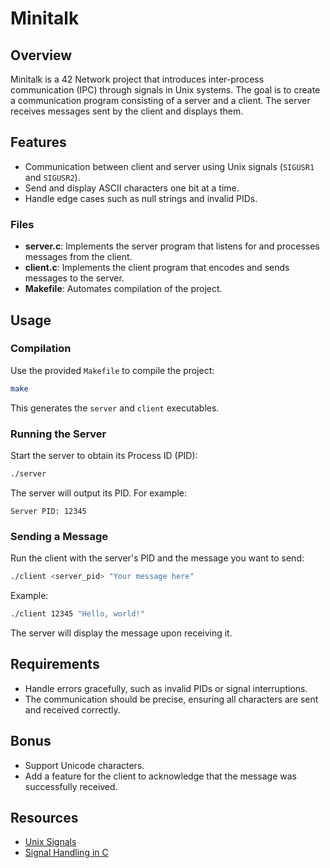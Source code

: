 # Minitalk

## Overview
Minitalk is a 42 Network project that introduces inter-process communication (IPC) through signals in Unix systems. The goal is to create a communication program consisting of a server and a client. The server receives messages sent by the client and displays them.

## Features
- Communication between client and server using Unix signals (`SIGUSR1` and `SIGUSR2`).
- Send and display ASCII characters one bit at a time.
- Handle edge cases such as null strings and invalid PIDs.

### Files
- **server.c**: Implements the server program that listens for and processes messages from the client.
- **client.c**: Implements the client program that encodes and sends messages to the server.
- **Makefile**: Automates compilation of the project.

## Usage

### Compilation
Use the provided `Makefile` to compile the project:
```sh
make
```
This generates the `server` and `client` executables.

### Running the Server
Start the server to obtain its Process ID (PID):
```sh
./server
```
The server will output its PID. For example:
```
Server PID: 12345
```

### Sending a Message
Run the client with the server's PID and the message you want to send:
```sh
./client <server_pid> "Your message here"
```
Example:
```sh
./client 12345 "Hello, world!"
```

The server will display the message upon receiving it.

## Requirements
- Handle errors gracefully, such as invalid PIDs or signal interruptions.
- The communication should be precise, ensuring all characters are sent and received correctly.

## Bonus
- Support Unicode characters.
- Add a feature for the client to acknowledge that the message was successfully received.

## Resources
- [Unix Signals](https://man7.org/linux/man-pages/man7/signal.7.html)
- [Signal Handling in C](https://www.geeksforgeeks.org/signals-c-language/)
